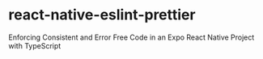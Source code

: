 # react-native-eslint-prettier
Enforcing Consistent and Error Free Code in an Expo React Native Project with TypeScript
